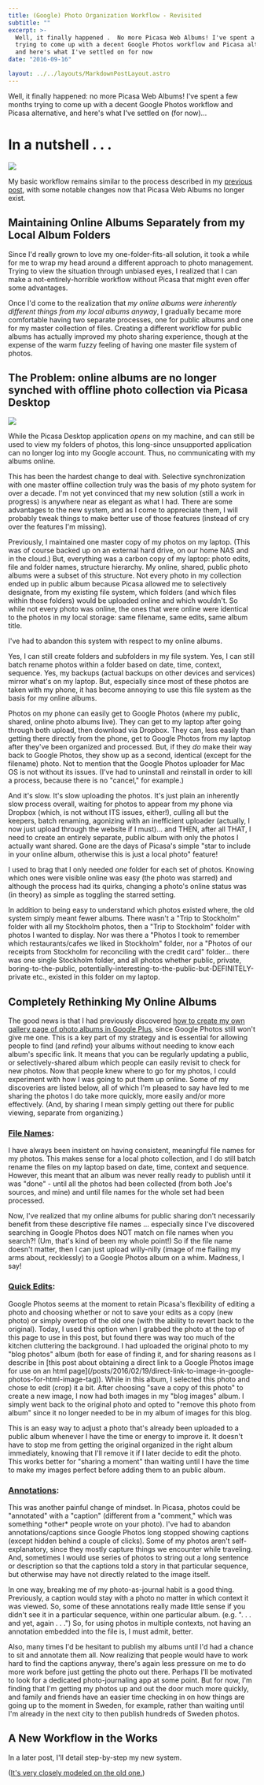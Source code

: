 ```yaml
---
title: (Google) Photo Organization Workflow - Revisited
subtitle: ""
excerpt: >-
  Well, it finally happened .  No more Picasa Web Albums! I've spent a few months
  trying to come up with a decent Google Photos workflow and Picasa alternative,
  and here's what I've settled on for now
date: "2016-09-16"

layout: ../../layouts/MarkdownPostLayout.astro
---
```


Well, it finally happened: no more Picasa Web Albums! I've spent a few months trying to come up with a decent Google Photos workflow and Picasa alternative, and here's what I've settled on (for now)...

<h1>In a nutshell . . . </h1>
<img src="https://lh3.googleusercontent.com/VSGIaYGc9lKD07Re7jB6g1L9AK402N8myubFL3q4iqEyLO9jxWuUeDdIJnIzot2trI5AFb4PJbwscljr_A5zfHX27w21Qm_Bttl7wbQnNeFCHUA7YzHSMyYlxxz1S7Ut-TptaB8DMJKd_W5T1QMOy2AbBbO_rp__ISMcURRqP7kRfh0J1fYbLZaH7L34Zv2RcycpSLrfS0bGPvJU2IgeB590ZgubaqiCg49-Cy-hm3x-xVgZ2NUPs7c98hyVfxbfMjjurz6mmK-ivh_zZw1Hi3patysf9JkoSVJ2NKMU9Xj4LJLE_Ke0YbjaYoYio5hJO1EqB49i-DEwIl6WIsGTaAkl8kzYkEsvSwUq6r6AXN7xyxbhDm2U2HNp_KX1l00hfTXr-dg18A7iPlJ_2nZIlfR8K7yZP0cKQR9B0oWsDPJUj7Sku7_GUEjBusR9jiY8stC2dnrxKAvWJl9IjpNqpRKpDhCt5u4gAcvQxBGPBf7P-oMw8Zn29FiuT30IIcbgp_EqpzBtIau31ATgHRVoR3NIg4oSYKnOv8DHcFm1Kmqo1R1sUzRzAEZANu4B6z-dCY3G5r2kDcY1FrFcAjY39FScOqhKJXTGzOk5KTFOqlITuHOjhg=w998-h537-no?.jpg"/>

My basic workflow remains similar to the process described in my [previous post](/posts/2016/03/28/photo-organization-workflow), with some notable changes now that Picasa Web Albums no longer exist.

<h2>Maintaining Online Albums Separately from my Local Album Folders</h2>
Since I'd really grown to love my one-folder-fits-all solution, it took a while for me to wrap my head around a different approach to photo management. Trying to view the situation through unbiased eyes, I realized that I can make a not-entirely-horrible workflow without Picasa that might even offer some advantages.

Once I'd come to the realization that _my online albums were inherently different things from my local albums anyway_, I gradually became more comfortable having two separate processes, one for public albums and one for my master collection of files. Creating a different workflow for public albums has actually improved my photo sharing experience, though at the expense of the warm fuzzy feeling of having one master file system of photos.

<h2>The Problem: online albums are no longer synched with offline photo collection via Picasa Desktop</h2>
<img src="https://lh3.googleusercontent.com/RV15mhHw67bHPewAuEnq9xYgg91_rIGyB5JuhAb09vbBwShao-dIVt1JxYdZfrlhgZpLPmoL6Cm5hyMxULvqnAz5BjyzLfgCtACiva5slbX0RykpTHJJnL16N7mgBuaBj7i73m6TGCT0Ns9KRFtbtZlfcNjH2n19OBsHWIqFErWSdmQ7f6spdLZTNFMPkMFwplH2txWYljbw7VDo9jx_6JyDrwtFdXC3UhFTaAGZ4QtfSiUvK5A8gXOJhUCe6_tiqEFRrlbdW0coHtmZAN_Ff9Y5PRgWFUhdh2JR0JgqVUrX3Up9oc1OGi5d_xarTYplgE-OD4RoAyehOWFagbzVRhaE4R-vNNYfj0lAZ4KhECkrNPTb3verG2shGRHIV6W6pH7elv21fSCoUYMkcO23fQKCP1D0DZCJZYsLSrckkc5LDrx_YlH7KQZGpq1drIpl0ZUNknWOkpW5UbD_-oNoH0AH8GkfSbr_CGA4Fsi5-zT7kQdRQsWsAsSbEJhNuY__YhxrgdvAVnjYFOgGb7sA73HX-nYx13QPNryaCNNhgqoxoHy-vzrvEnbIDyOm5kwH_RbO-J4tELHOJRwWzWvEkBnjISJ5imVVkc072hg4Kyxr-XGw1g=w588-h644-no?.jpg"/>
<br>

While the Picasa Desktop application _opens_ on my machine, and can still be used to view my folders of photos, this long-since unsupported application can no longer log into my Google account. Thus, no communicating with my albums online.

This has been the hardest change to deal with. Selective synchronization with one master offline collection truly was the basis of my photo system for over a decade. I'm not yet convinced that my new solution (still a work in progress) is anywhere near as elegant as what I had. There are some advantages to the new system, and as I come to appreciate them, I will probably tweak things to make better use of those features (instead of cry over the features I'm missing).

Previously, I maintained one master copy of my photos on my laptop. (This was of course backed up on an external hard drive, on our home NAS and in the cloud.) But, everything was a carbon copy of my laptop: photo edits, file and folder names, structure hierarchy. My online, shared, public photo albums were a subset of this structure. Not every photo in my collection ended up in public album because Picasa allowed me to selectively designate, from my existing file system, which folders (and which files within those folders) would be uploaded online and which wouldn't. So while not every photo was online, the ones that were online were identical to the photos in my local storage: same filename, same edits, same album title.

I've had to abandon this system with respect to my online albums.

Yes, I can still create folders and subfolders in my file system. Yes, I can still batch rename photos within a folder based on date, time, context, sequence. Yes, my backups (actual backups on other devices and services) mirror what's on my laptop. But, especially since most of these photos are taken with my phone, it has become annoying to use this file system as the basis for my online albums.

Photos on my phone can easily get to Google Photos (where my public, shared, online photo albums live). They can get to my laptop after going through both upload, then download via Dropbox. They can, less easily than getting there directly from the phone, get to Google Photos from my laptop after they've been organized and processed. But, if they _do_ make their way back to Google Photos, they show up as a second, identical (except for the filename) photo. Not to mention that the Google Photos uploader for Mac OS is not without its issues. (I've had to uninstall and reinstall in order to kill a process, because there is no "cancel," for example.)

And it's slow. It's slow uploading the photos. It's just plain an inherently slow process overall, waiting for photos to appear from my phone via Dropbox (which, is not without ITS issues, either!), culling all but the keepers, batch renaming, agonizing with an inefficient uploader (actually, I now just upload through the website if I must)... and THEN, after all THAT, I need to create an entirely separate, public album with only the photos I actually want shared. Gone are the days of Picasa's simple "star to include in your online album, otherwise this is just a local photo" feature!

I used to brag that I only needed _one_ folder for each set of photos. Knowing which ones were visible online was easy (the photo was starred) and although the process had its quirks, changing a photo's online status was (in theory) as simple as toggling the starred setting.

In addition to being easy to understand which photos existed where, the old system simply meant fewer albums. There wasn't a "Trip to Stockholm" folder with all my Stockholm photos, then a "Trip to Stockholm" folder with photos I wanted to display. Nor was there a "Photos I took to remember which restaurants/cafes we liked in Stockholm" folder, nor a "Photos of our receipts from Stockholm for reconciling with the credit card" folder... there was one single Stockholm folder, and all photos whether public, private, boring-to-the-public, potentially-interesting-to-the-public-but-DEFINITELY-private etc., existed in this folder on my laptop.

<h2>Completely Rethinking My Online Albums</h2>

The good news is that I had previously discovered [how to create my own gallery page of photo albums in Google Plus](/posts/2016/03/29/how-to-make-a-public-album-gallery-page-in-google-photos), since Google Photos still won't give me one. This is a key part of my strategy and is essential for allowing people to find (and *re*find) your albums without needing to know each album's specific link. It means that you can be regularly updating a public, or selectively-shared album which people can easily revisit to check for new photos. Now that people knew where to go for my photos, I could experiment with how I was going to put them up online. Some of my discoveries are listed below, all of which I'm pleased to say have led to me sharing the photos I do take more quickly, more easily and/or more effectively. (And, by sharing I mean simply getting out there for public viewing, separate from organizing.)

<h3><u>File Names</u>:</h3> 
I have always been insistent on having consistent, meaningful file names for my photos. This makes sense for a local photo collection, and I do still batch rename the files on my laptop based on date, time, context and sequence. However, this meant that an album was never really ready to publish until it was "done" - until all the photos had been collected (from both Joe's sources, and mine) and until file names for the whole set had been processed.

Now, I've realized that my online albums for public sharing don't necessarily benefit from these descriptive file names ... especially since I've discovered searching in Google Photos does NOT match on file names when you search?! (Um, that's kind of been my whole point!) So if the file name doesn't matter, then I can just upload willy-nilly (image of me flailing my arms about, recklessly) to a Google Photos album on a whim. Madness, I say!

<h3><u>Quick Edits</u>:</h3>
Google Photos seems at the moment to retain Picasa's flexibility of editing a photo and choosing whether or not to save your edits as a copy (new photo) or simply overtop of the old one (with the ability to revert back to the original). Today, I used this option when I grabbed the photo at the top of this page to use in this post, but found there was way too much of the kitchen cluttering the background. I had uploaded the original photo to my "blog photos" album (both for ease of finding it, and for sharing reasons as I describe in [this post about obtaining a direct link to a Google Photos image for use on an html page](/posts/2016/02/19/direct-link-to-image-in-google-photos-for-html-image-tag)). While in this album, I selected this photo and chose to edit (crop) it a bit. After choosing "save a copy of this photo" to create a new image, I now had both images in my "blog images" album. I simply went back to the original photo and opted to "remove this photo from album" since it no longer needed to be in my album of images for this blog.

This is an easy way to adjust a photo that's already been uploaded to a public album whenever I have the time or energy to improve it. It doesn't have to stop me from getting the original organized in the right album immediately, knowing that I'll remove it if I later decide to edit the photo. This works better for "sharing a moment" than waiting until I have the time to make my images perfect before adding them to an public album.

 <h3><u>Annotations</u>:</h3>
This was another painful change of mindset. In Picasa, photos could be "annotated" with a "caption" (different from a "comment," which was something *other* people wrote on your photo). I've had to abandon annotations/captions since Google Photos long stopped showing captions (except hidden behind a couple of clicks). Some of my photos aren't self-explanatory, since they mostly capture things we encounter while traveling. And, sometimes I would use series of photos to string out a long sentence or description so that the captions told a story in that particular sequence, but otherwise may have not directly related to the image itself.

In one way, breaking me of my photo-as-journal habit is a good thing. Previously, a caption would stay with a photo no matter in which context it was viewed. So, some of these annotations really made little sense if you didn't see it in a particular sequence, within one particular album. (e.g. ". . . and yet, again . . .") So, for using photos in multiple contexts, not having an annotation embedded into the file is, I must admit, better.

Also, many times I'd be hesitant to publish my albums until I'd had a chance to sit and annotate them all. Now realizing that people would have to work hard to find the captions anyway, there's again less pressure on me to do more work before just getting the photo out there. Perhaps I'll be motivated to look for a dedicated photo-journaling app at some point. But for now, I'm finding that I'm getting my photos up and out the door much more quickly, and family and friends have an easier time checking in on how things are going up to the moment in Sweden, for example, rather than waiting until I'm already in the next city to then publish hundreds of Sweden photos.

<h2>A New Workflow in the Works</h2>

In a later post, I'll detail step-by-step my new system.

(<a href="https://www.youtube.com/watch?v=TwF88OeHQ38">It's very closely modeled on the old one.</a>)
